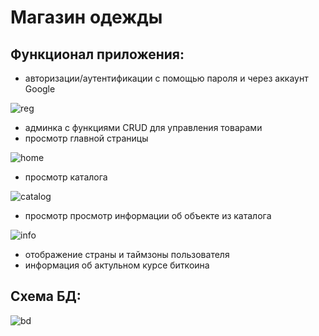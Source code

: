 # Магазин одежды
## Функционал приложения:
+ авторизации/аутентификации с помощью пароля и через аккаунт Google
  
![reg](https://github.com/EvgenyKuznetsov153502/Kuznetsov_153502_labs_2sem_proga/blob/master/registration.jpg)
+ админка с функциями CRUD для управления товарами
+ просмотр главной страницы

![home](https://github.com/EvgenyKuznetsov153502/Kuznetsov_153502_labs_2sem_proga/blob/master/home.jpg)
+ просмотр каталога
  
![catalog](https://github.com/EvgenyKuznetsov153502/Kuznetsov_153502_labs_2sem_proga/blob/master/catalog.jpg)
+ просмотр просмотр информации об объекте из каталога
  
![info](https://github.com/EvgenyKuznetsov153502/Kuznetsov_153502_labs_2sem_proga/blob/master/info.jpg)
+ отображение страны и таймзоны пользователя
+ информация об актульном курсе биткоина

## Схема БД:
![bd](https://github.com/EvgenyKuznetsov153502/Kuznetsov_153502_labs_2sem_proga/blob/master/db.jpg)
